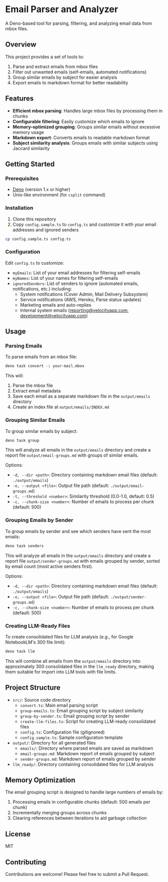 # Email Parser and Analyzer

A Deno-based tool for parsing, filtering, and analyzing email data from mbox files.

## Overview

This project provides a set of tools to:

1. Parse and extract emails from mbox files
2. Filter out unwanted emails (self-emails, automated notifications)
3. Group similar emails by subject for easier analysis
4. Export emails to markdown format for better readability

## Features

- **Efficient mbox parsing**: Handles large mbox files by processing them in chunks
- **Configurable filtering**: Easily customize which emails to ignore
- **Memory-optimized grouping**: Groups similar emails without excessive memory usage
- **Markdown export**: Converts emails to readable markdown format
- **Subject similarity analysis**: Groups emails with similar subjects using Jaccard similarity

## Getting Started

### Prerequisites

- [Deno](https://deno.land/) (version 1.x or higher)
- Unix-like environment (for `csplit` command)

### Installation

1. Clone this repository
2. Copy `config.sample.ts` to `config.ts` and customize it with your email addresses and ignored senders

```bash
cp config.sample.ts config.ts
```

### Configuration

Edit `config.ts` to customize:

- `myEmails`: List of your email addresses for filtering self-emails
- `myNames`: List of your names for filtering self-emails
- `ignoredSenders`: List of senders to ignore (automated emails, notifications, etc.) including:
  - System notifications (Cover Admin, Mail Delivery Subsystem)
  - Service notifications (AWS, Heroku, Parse status updates)
  - Marketing emails and auto-replies
  - Internal system emails (reporting@velocityapp.com, development@velocityapp.com)

## Usage

### Parsing Emails

To parse emails from an mbox file:

```bash
deno task convert -i your-mail.mbox
```

This will:
1. Parse the mbox file
2. Extract email metadata
3. Save each email as a separate markdown file in the `output/emails` directory
4. Create an index file at `output/emails/INDEX.md`

### Grouping Similar Emails

To group similar emails by subject:

```bash
deno task group
```

This will analyze all emails in the `output/emails` directory and create a report file `output/email-groups.md` with groups of similar emails.

Options:
- `-d, --dir <path>`: Directory containing markdown email files (default: `./output/emails`)
- `-o, --output <file>`: Output file path (default: `./output/email-groups.md`)
- `-t, --threshold <number>`: Similarity threshold (0.0-1.0, default: 0.5)
- `-c, --chunk-size <number>`: Number of emails to process per chunk (default: 500)

### Grouping Emails by Sender

To group emails by sender and see which senders have sent the most emails:

```bash
deno task senders
```

This will analyze all emails in the `output/emails` directory and create a report file `output/sender-groups.md` with emails grouped by sender, sorted by email count (most active senders first).

Options:
- `-d, --dir <path>`: Directory containing markdown email files (default: `./output/emails`)
- `-o, --output <file>`: Output file path (default: `./output/sender-groups.md`)
- `-c, --chunk-size <number>`: Number of emails to process per chunk (default: 500)

### Creating LLM-Ready Files

To create consolidated files for LLM analysis (e.g., for Google NotebookLM's 300 file limit):

```bash
deno task llm
```

This will combine all emails from the `output/emails` directory into approximately 300 consolidated files in the `llm_ready` directory, making them suitable for import into LLM tools with file limits.

## Project Structure

- `src/`: Source code directory
  - `convert.ts`: Main email parsing script
  - `group-emails.ts`: Email grouping script by subject similarity
  - `group-by-sender.ts`: Email grouping script by sender
  - `create-llm-files.ts`: Script for creating LLM-ready consolidated files
  - `config.ts`: Configuration file (gitignored)
  - `config.sample.ts`: Sample configuration template
- `output/`: Directory for all generated files
  - `emails/`: Directory where parsed emails are saved as markdown
  - `email-groups.md`: Markdown report of emails grouped by subject
  - `sender-groups.md`: Markdown report of emails grouped by sender
- `llm_ready/`: Directory containing consolidated files for LLM analysis

## Memory Optimization

The email grouping script is designed to handle large numbers of emails by:

1. Processing emails in configurable chunks (default: 500 emails per chunk)
2. Incrementally merging groups across chunks
3. Clearing references between iterations to aid garbage collection

## License

MIT

## Contributing

Contributions are welcome! Please feel free to submit a Pull Request.
